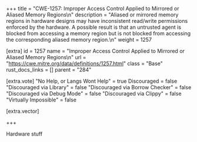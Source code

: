 +++
title = "CWE-1257: Improper Access Control Applied to Mirrored or Aliased Memory Regions\n"
description = "Aliased or mirrored memory regions in hardware designs may have inconsistent read/write permissions enforced by the hardware. A possible result is that an untrusted agent is blocked from accessing a memory region but is not blocked from accessing the corresponding aliased memory region.\n"
weight = 1257

[extra]
id = 1257
name = "Improper Access Control Applied to Mirrored or Aliased Memory Regions\n"
url = "https://cwe.mitre.org/data/definitions/1257.html"
class = "Base"
rust_docs_links = []
parent = "284"

[extra.vote]
"No Help, or Langs Wont Help" = true
Discouraged = false
"Discouraged via Library" = false
"Discouraged via Borrow Checker" = false
"Discouraged via Debug Mode" = false
"Discouraged via Clippy" = false
"Virtually Impossible" = false

[extra.vector]

+++

Hardware stuff